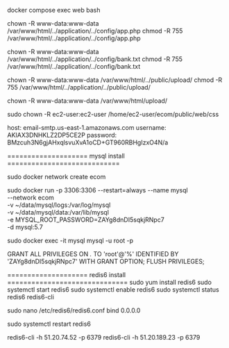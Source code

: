 
docker compose exec web bash

chown -R www-data:www-data /var/www/html/../application/../config/app.php
chmod -R 755 /var/www/html/../application/../config/app.php

chown -R www-data:www-data /var/www/html/../application/../config/bank.txt
chmod -R 755 /var/www/html/../application/../config/bank.txt

chown -R www-data:www-data /var/www/html/../public/upload/
chmod -R 755 /var/www/html/../application/../public/upload/

chown -R www-data:www-data /var/www/html/upload/

sudo chown -R ec2-user:ec2-user /home/ec2-user/ecom/public/web/css


host: email-smtp.us-east-1.amazonaws.com
username: AKIAX3DNHKLZ2DP5CE2P
password: BMzcuh3N6gjAHxqlsvuXvA1oCD+GT960RBHgIzxO4N/a


==================== mysql install ============================

sudo docker network create ecom

sudo docker run -p 3306:3306 --restart=always --name mysql \
--network ecom \
-v ~/data/mysql/logs:/var/log/mysql \
-v ~/data/mysql/data:/var/lib/mysql \
-e MYSQL_ROOT_PASSWORD=ZAYg8dnDI5sqkjRNpc7 \
-d mysql:5.7

sudo docker exec -it mysql mysql -u root -p

GRANT ALL PRIVILEGES ON *.* TO 'root'@'%' IDENTIFIED BY 'ZAYg8dnDI5sqkjRNpc7' WITH GRANT OPTION;
FLUSH PRIVILEGES;


==================== redis6 install ==============================
sudo yum install redis6
sudo systemctl start redis6
sudo systemctl enable redis6
sudo systemctl status redis6
redis6-cli

sudo nano /etc/redis6/redis6.conf
bind 0.0.0.0

sudo systemctl restart redis6

redis6-cli -h 51.20.74.52 -p 6379
redis6-cli -h 51.20.189.23 -p 6379